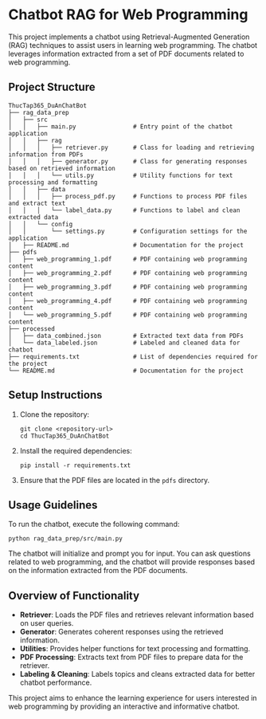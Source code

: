 # Chatbot RAG for Web Programming

This project implements a chatbot using Retrieval-Augmented Generation (RAG) techniques to assist users in learning web programming. The chatbot leverages information extracted from a set of PDF documents related to web programming.

## Project Structure

```
ThucTap365_DuAnChatBot
├── rag_data_prep
│   ├── src
│   │   ├── main.py                # Entry point of the chatbot application
│   │   ├── rag
│   │   │   ├── retriever.py       # Class for loading and retrieving information from PDFs
│   │   │   ├── generator.py       # Class for generating responses based on retrieved information
│   │   │   └── utils.py           # Utility functions for text processing and formatting
│   │   ├── data
│   │   │   ├── process_pdf.py     # Functions to process PDF files and extract text
│   │   │   └── label_data.py      # Functions to label and clean extracted data
│   │   └── config
│   │       └── settings.py        # Configuration settings for the application
│   ├── README.md                  # Documentation for the project
├── pdfs
│   ├── web_programming_1.pdf      # PDF containing web programming content
│   ├── web_programming_2.pdf      # PDF containing web programming content
│   ├── web_programming_3.pdf      # PDF containing web programming content
│   ├── web_programming_4.pdf      # PDF containing web programming content
│   └── web_programming_5.pdf      # PDF containing web programming content
├── processed
│   ├── data_combined.json         # Extracted text data from PDFs
│   └── data_labeled.json          # Labeled and cleaned data for chatbot
├── requirements.txt               # List of dependencies required for the project
└── README.md                      # Documentation for the project
```

## Setup Instructions

1. Clone the repository:
   ```
   git clone <repository-url>
   cd ThucTap365_DuAnChatBot
   ```

2. Install the required dependencies:
   ```
   pip install -r requirements.txt
   ```

3. Ensure that the PDF files are located in the `pdfs` directory.

## Usage Guidelines

To run the chatbot, execute the following command:
```
python rag_data_prep/src/main.py
```

The chatbot will initialize and prompt you for input. You can ask questions related to web programming, and the chatbot will provide responses based on the information extracted from the PDF documents.

## Overview of Functionality

- **Retriever**: Loads the PDF files and retrieves relevant information based on user queries.
- **Generator**: Generates coherent responses using the retrieved information.
- **Utilities**: Provides helper functions for text processing and formatting.
- **PDF Processing**: Extracts text from PDF files to prepare data for the retriever.
- **Labeling & Cleaning**: Labels topics and cleans extracted data for better chatbot performance.

This project aims to enhance the learning experience for users interested in web programming by providing an interactive and informative chatbot.